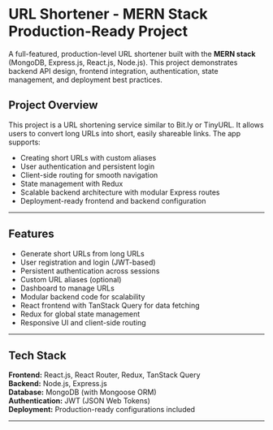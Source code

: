 # URL Shortener - MERN Stack Production-Ready Project

A full-featured, production-level URL shortener built with the **MERN stack** (MongoDB, Express.js, React.js, Node.js). This project demonstrates backend API design, frontend integration, authentication, state management, and deployment best practices.


## Project Overview

This project is a URL shortening service similar to Bit.ly or TinyURL. It allows users to convert long URLs into short, easily shareable links. The app supports:

- Creating short URLs with custom aliases
- User authentication and persistent login
- Client-side routing for smooth navigation
- State management with Redux
- Scalable backend architecture with modular Express routes
- Deployment-ready frontend and backend configuration

---

## Features

- Generate short URLs from long URLs
- User registration and login (JWT-based)
- Persistent authentication across sessions
- Custom URL aliases (optional)
- Dashboard to manage URLs
- Modular backend code for scalability
- React frontend with TanStack Query for data fetching
- Redux for global state management
- Responsive UI and client-side routing

---

## Tech Stack

**Frontend:** React.js, React Router, Redux, TanStack Query  
**Backend:** Node.js, Express.js  
**Database:** MongoDB (with Mongoose ORM)  
**Authentication:** JWT (JSON Web Tokens)  
**Deployment:** Production-ready configurations included

---

